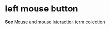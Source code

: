 # left mouse button

**See** [Mouse and mouse interaction term collection](~/a-z-word-list-term-collections/term-collections/mouse-mouse-interaction-terms.md)

